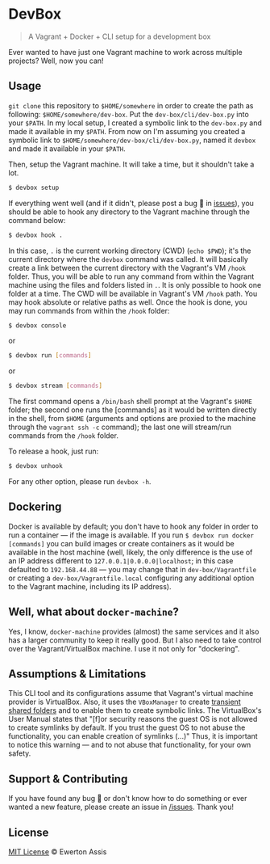 # DevBox

> A Vagrant + Docker + CLI setup for a development box

Ever wanted to have just one Vagrant machine to work across multiple projects? Well, now you can!

## Usage

`git clone` this repository to `$HOME/somewhere` in order to create the path as following: `$HOME/somewhere/dev-box`.
Put the `dev-box/cli/dev-box.py` into your `$PATH`. In my local setup, I created a symbolic link to the `dev-box.py` and
made it available in my `$PATH`. From now on I'm assuming you created a symbolic link to
`$HOME/somewhere/dev-box/cli/dev-box.py`, named it `devbox` and made it available in your `$PATH`.

Then, setup the Vagrant machine. It will take a time, but it shouldn't take a lot.

```sh
$ devbox setup
```

If everything went well (and if it didn't, please post a bug &#x1f41e; in
[issues](//github.com/earaujoassis/dev-box/issues)), you should be able to hook any directory to the Vagrant machine
through the command below:

```sh
$ devbox hook .
```

In this case, `.` is the current working directory (CWD) (`echo $PWD`); it's the current directory where the `devbox`
command was called. It will basically create a link between the current directory with the Vagrant's VM `/hook` folder.
Thus, you will be able to run any command from within the Vagrant machine using the files and folders listed in `.`.
It is only possible to hook one folder at a time. The CWD will be available in Vagrant's VM `/hook` path. You may hook
absolute or relative paths as well. Once the hook is done, you may run commands from within the `/hook` folder:

```sh
$ devbox console
```
or

```sh
$ devbox run [commands]
```
or

```sh
$ devbox stream [commands]
```

The first command opens a `/bin/bash` shell prompt at the Vagrant's `$HOME` folder; the second one runs the [commands]
as it would be written directly in the shell, from `$HOME` (arguments and options are proxied to the machine through
the `vagrant ssh -c` command); the last one will stream/run commands from the `/hook` folder.

To release a hook, just run:

```sh
$ devbox unhook
```

For any other option, please run `devbox -h`.

## Dockering

Docker is available by default; you don't have to hook any folder in order to run a container &mdash; if the image is
available. If you run `$ devbox run docker [commands]` you can build images or create containers as it would be
available in the host machine (well, likely, the only difference is the use of an IP address different to
`127.0.0.1|0.0.0.0|localhost`; in this case defaulted to `192.168.44.88` &mdash; you may change that in
`dev-box/Vagrantfile` or creating a `dev-box/Vagrantfile.local` configuring any additional option to the Vagrant
machine, including its IP address).

## Well, what about `docker-machine`?

Yes, I know, `docker-machine` provides (almost) the same services and it also has a larger community to keep it really
good. But I also need to take control over the Vagrant/VirtualBox machine. I use it not only for "dockering".

## Assumptions &amp; Limitations

This CLI tool and its configurations assume that Vagrant's virtual machine provider is VirtualBox. Also, it uses the
`VBoxManager` to create [transient shared folders](https://www.virtualbox.org/manual/ch04.html#sharedfolders) and to
enable them to create symbolic links. The VirtualBox's User Manual states that "[f]or security reasons the guest OS
is not allowed to create symlinks by default. If you trust the guest OS to not abuse the functionality, you can enable
creation of symlinks (...)" Thus, it is important to notice this warning &mdash; and to not abuse that functionality,
for your own safety.

## Support &amp; Contributing

If you have found any bug &#x1f41e; or don't know how to do something or ever wanted a new feature, please create an
issue in [/issues](//github.com/earaujoassis/dev-box/issues). Thank you!


## License

[MIT License](http://earaujoassis.mit-license.org/) &copy; Ewerton Assis
